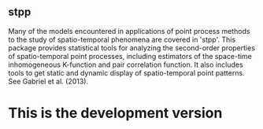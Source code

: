 ## stpp

Many of the models encountered in applications of point process methods to the study of spatio-temporal phenomena are covered in 'stpp'. This package provides statistical tools for analyzing the second-order properties of spatio-temporal point processes, including estimators of the space-time inhomogeneous K-function and pair correlation function. It also includes tools to get static and dynamic display of spatio-temporal point patterns. See Gabriel et al. (2013).

# This is the development version
